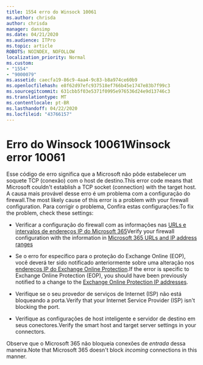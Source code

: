 ```yaml
---
title: 1554 erro do Winsock 10061
ms.author: chrisda
author: chrisda
manager: dansimp
ms.date: 04/21/2020
ms.audience: ITPro
ms.topic: article
ROBOTS: NOINDEX, NOFOLLOW
localization_priority: Normal
ms.custom:
- "1554"
- "9000079"
ms.assetid: caecfa19-86c9-4aa4-9c83-b8a974ce60b9
ms.openlocfilehash: e8f62d97efc937518ef766b45e1747e83b7f99c3
ms.sourcegitcommit: 631cbb5f03e5371f0995e976536d24e9d13746c3
ms.translationtype: MT
ms.contentlocale: pt-BR
ms.lasthandoff: 04/22/2020
ms.locfileid: "43766157"
---
```

# <a name="winsock-error-10061"></a><span data-ttu-id="42817-102">Erro do Winsock 10061</span><span class="sxs-lookup"><span data-stu-id="42817-102">Winsock error 10061</span></span>

<span data-ttu-id="42817-103">Esse código de erro significa que a Microsoft não pôde estabelecer um soquete TCP (conexão) com o host de destino.</span><span class="sxs-lookup"><span data-stu-id="42817-103">This error code means that Microsoft couldn't establish a TCP socket (connection) with the target host.</span></span> <span data-ttu-id="42817-104">A causa mais provável desse erro é um problema com a configuração do firewall.</span><span class="sxs-lookup"><span data-stu-id="42817-104">The most likely cause of this error is a problem with your firewall configuration.</span></span> <span data-ttu-id="42817-105">Para corrigir o problema, Confira estas configurações:</span><span class="sxs-lookup"><span data-stu-id="42817-105">To fix the problem, check these settings:</span></span>

- <span data-ttu-id="42817-106">Verificar a configuração do firewall com as informações nas [URLs e intervalos de endereços IP do Microsoft 365](https://docs.microsoft.com/office365/enterprise/urls-and-ip-address-ranges)</span><span class="sxs-lookup"><span data-stu-id="42817-106">Verify your firewall configuration with the information in [Microsoft 365 URLs and IP address ranges](https://docs.microsoft.com/office365/enterprise/urls-and-ip-address-ranges)</span></span>

- <span data-ttu-id="42817-107">Se o erro for específico para o proteção do Exchange Online (EOP), você deverá ter sido notificado anteriormente sobre uma alteração nos [endereços IP do Exchange Online Protection](https://docs.microsoft.com/office365/SecurityCompliance/eop/exchange-online-protection-ip-addresses).</span><span class="sxs-lookup"><span data-stu-id="42817-107">If the error is specific to Exchange Online Protection (EOP), you should have been previously notified to a change to the [Exchange Online Protection IP addresses](https://docs.microsoft.com/office365/SecurityCompliance/eop/exchange-online-protection-ip-addresses).</span></span>

- <span data-ttu-id="42817-108">Verifique se o seu provedor de serviços de Internet (ISP) não está bloqueando a porta.</span><span class="sxs-lookup"><span data-stu-id="42817-108">Verify that your Internet Service Provider (ISP) isn't blocking the port.</span></span>

- <span data-ttu-id="42817-109">Verifique as configurações de host inteligente e servidor de destino em seus conectores.</span><span class="sxs-lookup"><span data-stu-id="42817-109">Verify the smart host and target server settings in your connectors.</span></span>

<span data-ttu-id="42817-110">Observe que o Microsoft 365 não bloqueia conexões de *entrada* dessa maneira.</span><span class="sxs-lookup"><span data-stu-id="42817-110">Note that Microsoft 365 doesn't block *incoming* connections in this manner.</span></span>
